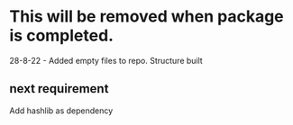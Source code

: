 # This will be removed when package is completed. 

28-8-22 - Added empty files to repo. Structure built

## next requirement
Add hashlib as dependency